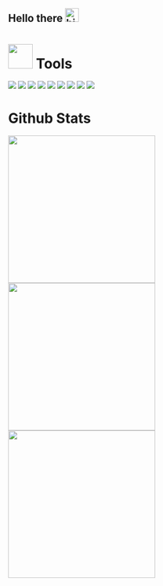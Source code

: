 ## Hello there <img src="https://user-images.githubusercontent.com/1303154/88677602-1635ba80-d120-11ea-84d8-d263ba5fc3c0.gif" width="28px" height="28px" alt="hi">

# <img src="https://media.giphy.com/media/VgCDAzcKvsR6OM0uWg/giphy.gif" width="50"> Tools

![](https://img.shields.io/badge/Visual%20Studio%20Code-0078d7.svg?style=for-the-badge&logo=visual-studio-code&logoColor=white)
![](https://img.shields.io/badge/MySQL-005C84?style=for-the-badge&logo=mysql&logoColor=white)
![](https://img.shields.io/badge/Python-14354C?style=for-the-badge&logo=python&logoColor=white)
![](https://img.shields.io/badge/scikit--learn-%23F7931E.svg?style=for-the-badge&logo=scikit-learn&logoColor=white)
![](https://img.shields.io/badge/numpy-%23013243.svg?style=for-the-badge&logo=numpy&logoColor=white)
![](https://img.shields.io/badge/pandas-%23150458.svg?style=for-the-badge&logo=pandas&logoColor=white)
![](https://img.shields.io/badge/jupyter-%23FA0F00.svg?style=for-the-badge&logo=jupyter&logoColor=white)
![](https://img.shields.io/badge/Seaborn-%23E69F00.svg?style=for-the-badge&logo=seaborn&logoColor=white)
![](https://img.shields.io/badge/Matplotlib-%23ffffff.svg?style=for-the-badge&logo=Matplotlib&logoColor=black)

# Github Stats
<img src="https://github-readme-stats.vercel.app/api?username=NiceCats&show_icons=true&rank_icon=github&include_all_commits=true&theme=codeSTACKr" width="300">
<img src="https://github-readme-stats.vercel.app/api/top-langs/?username=NiceCats&count_private=true&layout=compact" width="300">
<img src="https://github-contribution-stats.vercel.app/api/?username=NiceCats&theme=onedark" width="300">